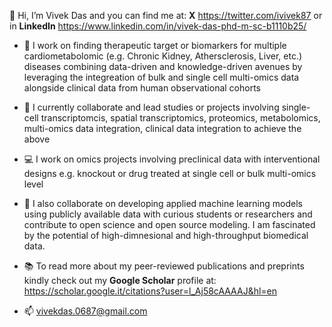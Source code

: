 👋 Hi, I’m Vivek Das and you can find me at: **X** https://twitter.com/ivivek87 or in **LinkedIn** https://www.linkedin.com/in/vivek-das-phd-m-sc-b1110b25/

- 👀 I work on finding therapeutic target or biomarkers for multiple cardiometabolomic (e.g. Chronic Kidney, Athersclerosis, Liver, etc.) diseases combining data-driven and knowledge-driven avenues by leveraging the integreation of bulk and single cell multi-omics data alongside clinical data from human observational cohorts

- 🌱 I currently collaborate and lead studies or projects involving single-cell transcriptomcis, spatial transcriptomics, proteomics, metabolomics, multi-omics data integration, clinical data integration to achieve the above

- 💻 I work on omics projects involving preclinical data with interventional designs e.g. knockout or drug treated at single cell or bulk multi-omics level

- 💞️ I also collaborate on developing applied machine learning models using publicly available data with curious students or researchers and contribute to open science and open source modeling. I am fascinated by the potential of high-dimnesional and high-throughput biomedical data.

- 📚 To read more about my peer-reviewed publications and preprints kindly check out my **Google Scholar** profile at: https://scholar.google.it/citations?user=l_Aj58cAAAAJ&hl=en

- 📫 vivekdas.0687@gmail.com
